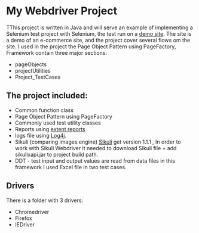 # My Webdriver Project
TThis project is written in Java and will serve an example of implementing a Selenium test project with Selenium, the test run on a [demo site](http://yoniflenner.net/prestashop/index.php). 
The site is a demo of an e-commerce site, and the project cover several flows om the site.
I used in the project the Page Object Pattern using PageFactory, Framework contain three major sections:
* pageObjects
* projectUtilities 
* Project_TestCases

## The project included:
* Common function class
* Page Object Pattern using PageFactory
* Commonly used test utility classes
* Reports  using [extent reports](http://extentreports.com/community/#Version_2) 
* logs file using [Log4j](https://logging.apache.org/log4j/2.x/).
* Sikuli (comparing images engine) [Sikuli](http://sikulix.com/) get version 1.1.1 , In order to work with Sikuli Webdriver it needed to download Sikuli file + add sikulixapi.jar to project build path. 
* DDT - test input and output values are read from data files in this framework I used Excel file in two test cases.

## Drivers
There is a folder with 3 drivers:
* Chromedriver 
* Firefox 
* IEDriver
    
```
```






